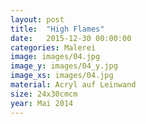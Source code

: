 ```yaml
---
layout: post
title:  "High Flames"
date:   2015-12-30 00:00:00
categories: Malerei
image: images/04.jpg
image_y: images/04_y.jpg
image_xs: images/04.jpg
material: Acryl auf Leinwand
size: 24x30cmcm
year: Mai 2014
---
```

